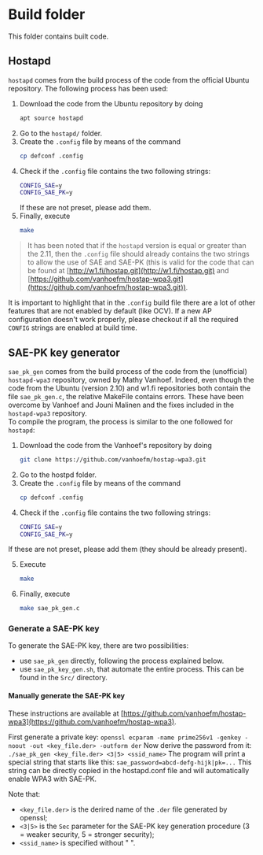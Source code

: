 # Build folder
This folder contains built code.

## Hostapd
`hostapd` comes from the build process of the code from the official Ubuntu repository.
The following process has been used:
1. Download the code from the Ubuntu repository by doing
    ```bash
    apt source hostapd
    ```
2. Go to the `hostapd/` folder.
3. Create the `.config` file by means of the command
    ```bash
    cp defconf .config
    ```
4. Check if the `.config` file contains the two following strings:
    ```bash
    CONFIG_SAE=y
    CONFIG_SAE_PK=y
    ```
    If these are not preset, please add them.
5. Finally, execute
    ```bash
    make
    ```

> It has been noted that if the `hostapd` version is equal or greater than the 2.11,
> then the `.config` file should already contains the two strings to allow the use of SAE and SAE-PK
> (this is valid for the code that can be found at [http://w1.fi/hostap.git](http://w1.fi/hostap.git)
> and [https://github.com/vanhoefm/hostap-wpa3.git](https://github.com/vanhoefm/hostap-wpa3.git)).

It is important to highlight that in the `.config` build file there are a lot of other features that are not enabled by default (like OCV). If a new AP configuration doesn't work properly, please checkout if all the required `CONFIG` strings are enabled at build time.

## SAE-PK key generator
`sae_pk_gen` comes from the build process of the code from the (unofficial) `hostapd-wpa3` repository,
owned by Mathy Vanhoef. Indeed, even though the code from the Ubuntu (version 2.10) and w1.fi repositories
both contain the file `sae_pk_gen.c`, the relative MakeFile contains errors. These have been overcome by
Vanhoef and Jouni Malinen and the fixes included in the `hostapd-wpa3` repository.<br>
To compile the program, the process is similar to the one followed for `hostapd`:
1. Download the code from the Vanhoef's repository by doing
    ```bash
    git clone https://github.com/vanhoefm/hostap-wpa3.git
    ```
2. Go to the hostpd folder.
3. Create the `.config` file by means of the command
    ```bash
    cp defconf .config
    ```
4. Check if the `.config` file contains the two following strings:
    ```bash
    CONFIG_SAE=y
    CONFIG_SAE_PK=y
    ```
If these are not preset, please add them (they should be already present).

5. Execute
    ```bash
    make
    ```
6. Finally, execute
    ```bash
    make sae_pk_gen.c
    ```

### Generate a SAE-PK key
To generate the SAE-PK key, there are two possibilities:
- use `sae_pk_gen` directly, following the process explained below.
- use `sae_pk_key_gen.sh`, that automate the entire process. This can be found in the `Src/` directory.

#### Manually generate the SAE-PK key
These instructions are available at [https://github.com/vanhoefm/hostap-wpa3](https://github.com/vanhoefm/hostap-wpa3).

First generate a private key:
    ```
    openssl ecparam -name prime256v1 -genkey -noout -out <key_file.der> -outform der
    ```
Now derive the password from it:
    ```
    ./sae_pk_gen <key_file.der> <3|5> <ssid_name>
    ```
The program will print a special string that starts like this:
    ```
    sae_password=abcd-defg-hijk|pk=...
    ```
This string can be directly copied in the hostapd.conf file and will automatically enable WPA3 with SAE-PK.

Note that:
- `<key_file.der>` is the derired name of the `.der` file generated by openssl;
- `<3|5>` is the `Sec` parameter for the SAE-PK key generation procedure (3 = weaker security, 5 = stronger security);
- `<ssid_name>` is specified without " ".
